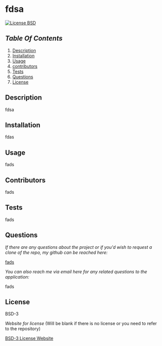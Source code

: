 # fdsa
  
[![License BSD](https://img.shields.io/badge/License-BSD_3--Clause-blue.svg)](https://opensource.org/licenses/BSD-3-Clause)

## *Table Of Contents*

1. [Description](#description)  
2. [Installation](#installation)
3. [Usage](#usage)
4. [contributors](#contributors)
5. [Tests](#tests)
6. [Questions](#questions)
7. [License](#license)

## Description

fdsa

## Installation

fdas

## Usage

fads

## Contributors

fads

## Tests

fads


## Questions

*If there are any questions about the project or if you'd wish to request a clone of the repo, my github can be reached here:*

[fads](https://github.com/fads)


*You can also reach me via email here for any related questions to the application:*

fads

## License

BSD-3

*Website for license* (Will be blank if there is no license or you need to refer to the repository)

[BSD-3 License Website](https://opensource.org/licenses/BSD-3-Clause)
